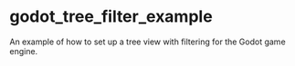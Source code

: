 # godot_tree_filter_example
An example of how to set up a tree view with filtering for the Godot game engine.
